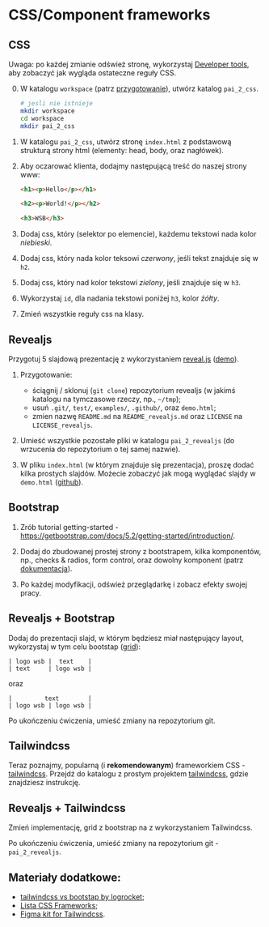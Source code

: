 # CSS/Component frameworks

## CSS

Uwaga: po każdej zmianie odśwież stronę, wykorzystaj [Developer tools](https://firefox-source-docs.mozilla.org/devtools-user/), aby zobaczyć jak wygląda ostateczne reguły CSS.

0. W katalogu `workspace` (patrz [przygotowanie](../README.md)), utwórz katalog `pai_2_css`.

   ```bash
   # jesli nie istnieje
   mkdir workspace
   cd workspace
   mkdir pai_2_css
   ```

1. W katalogu `pai_2_css`, utwórz stronę `index.html` z podstawową strukturą strony html (elementy: head, body, oraz nagłówek).

2. Aby oczarować klienta, dodajmy następującą treść do naszej strony www:

   ```html
   <h1><p>Hello</p></h1>

   <h2><p>World!</p></h2>

   <h3>WSB</h3>
   ```

3. Dodaj css, który (selektor po elemencie), każdemu tekstowi nada kolor *niebieski*.

4. Dodaj css, który nada kolor teksowi *czerwony*, jeśli tekst znajduje się w `h2`.

5. Dodaj css, który nad kolor tekstowi *zielony*, jeśli znajduje się w `h3`.

6. Wykorzystaj `id`, dla nadania tekstowi poniżej `h3`, kolor *żółty*.

7. Zmień wszystkie reguły css na klasy.

## Revealjs

Przygotuj 5 slajdową prezentację z wykorzystaniem [reveal.js](https://github.com/hakimel/reveal.js) ([demo](https://revealjs.com/#/1)).

1. Przygotowanie:

   - ściągnij / sklonuj (`git clone`) repozytorium revealjs (w jakimś katalogu na tymczasowe rzeczy, np., `~/tmp`);
   - usuń `.git/`, `test/`, `examples/`, `.github/`, oraz `demo.html`;
   - zmien nazwę `README.md` na `README_revealjs.md` oraz `LICENSE` na `LICENSE_revealjs`.

2. Umieść wszystkie pozostałe pliki w katalogu `pai_2_revealjs` (do wrzucenia do repozytorium o tej samej nazwie).

3. W pliku `index.html` (w którym znajduje się prezentacja), proszę dodać kilka prostych slajdów. Możecie zobaczyć jak mogą wyglądać slajdy w `demo.html` ([github](https://github.com/hakimel/reveal.js/)).

## Bootstrap

1. Zrób tutorial getting-started - https://getbootstrap.com/docs/5.2/getting-started/introduction/.

2. Dodaj do zbudowanej prostej strony z bootstrapem, kilka komponentów, np., checks & radios, form control, oraz dowolny komponent (patrz [dokumentacja](https://getbootstrap.com/docs/5.2/forms/form-control/)).

3. Po każdej modyfikacji, odśwież przeglądarkę i zobacz efekty swojej pracy.

## Revealjs + Bootstrap

Dodaj do prezentacji slajd, w którym będziesz miał następujący layout, wykorzystaj w tym celu bootstap ([grid](https://getbootstrap.com/docs/5.0/layout/grid/)):

```
| logo wsb |  text    |
| text     | logo wsb |
```

oraz

```
|         text        |
| logo wsb | logo wsb |
```

Po ukończeniu ćwiczenia, umieść zmiany na repozytorium git.

## Tailwindcss

Teraz poznajmy, popularną (i **rekomendowanym**) frameworkiem CSS - [tailwindcss](https://tailwindcss.com/). Przejdź do katalogu z prostym projektem [tailwindcss](tailwindcss/), gdzie znajdziesz instrukcję.

## Revealjs + Tailwindcss

Zmień implementację, grid z bootstrap na z wykorzystaniem Tailwindcss.

Po ukończeniu ćwiczenia, umieść zmiany na repozytorium git -  `pai_2_revealjs`.

## Materiały dodatkowe:

- [tailwindcss vs bootstap by logrocket](https://blog.logrocket.com/comparing-tailwind-css-bootstrap-time-ditch-ui-kits/);
- [Lista CSS Frameworks](https://dev.to/theme_selection/best-css-frameworks-in-2020-1jjh);
- [Figma kit for Tailwindcss](https://www.figma.com/community/file/768809027799962739/Tailwind-CSS-UI).

